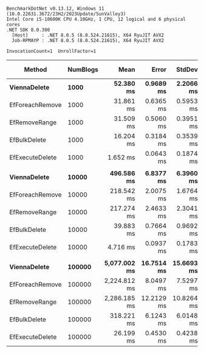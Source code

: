 ```

BenchmarkDotNet v0.13.12, Windows 11 (10.0.22631.3672/23H2/2023Update/SunValley3)
Intel Core i5-10600K CPU 4.10GHz, 1 CPU, 12 logical and 6 physical cores
.NET SDK 8.0.300
  [Host]     : .NET 8.0.5 (8.0.524.21615), X64 RyuJIT AVX2
  Job-RPMAYP : .NET 8.0.5 (8.0.524.21615), X64 RyuJIT AVX2

InvocationCount=1  UnrollFactor=1  

```
| Method          | NumBlogs | Mean         | Error      | StdDev     | Ratio | RatioSD | Gen0       | Gen1       | Gen2      | Allocated    | Alloc Ratio |
|---------------- |--------- |-------------:|-----------:|-----------:|------:|--------:|-----------:|-----------:|----------:|-------------:|------------:|
| **ViennaDelete**    | **1000**     |    **52.380 ms** |  **0.9689 ms** |  **2.2066 ms** |  **1.00** |    **0.00** |          **-** |          **-** |         **-** |   **1411.03 KB** |        **1.00** |
| EfForeachRemove | 1000     |    31.861 ms |  0.6365 ms |  0.5953 ms |  0.59 |    0.04 |          - |          - |         - |   2536.72 KB |        1.80 |
| EfRemoveRange   | 1000     |    31.509 ms |  0.5060 ms |  0.3951 ms |  0.58 |    0.04 |          - |          - |         - |   2521.09 KB |        1.79 |
| EfBulkDelete    | 1000     |    16.204 ms |  0.3184 ms |  0.3539 ms |  0.30 |    0.02 |          - |          - |         - |    788.21 KB |        0.56 |
| EfExecuteDelete | 1000     |     1.652 ms |  0.0643 ms |  0.1874 ms |  0.03 |    0.00 |          - |          - |         - |     53.72 KB |        0.04 |
|                 |          |              |            |            |       |         |            |            |           |              |             |
| **ViennaDelete**    | **10000**    |   **496.586 ms** |  **6.8377 ms** |  **6.3960 ms** | **1.000** |    **0.00** |  **2000.0000** |  **1000.0000** |         **-** |  **14046.23 KB** |       **1.000** |
| EfForeachRemove | 10000    |   218.542 ms |  2.0075 ms |  1.6764 ms | 0.440 |    0.01 |  3000.0000 |  1000.0000 |         - |  23130.13 KB |       1.647 |
| EfRemoveRange   | 10000    |   217.274 ms |  2.4633 ms |  2.3041 ms | 0.438 |    0.01 |  3000.0000 |  1000.0000 |         - |  22973.88 KB |       1.636 |
| EfBulkDelete    | 10000    |    39.883 ms |  0.7664 ms |  0.9692 ms | 0.081 |    0.00 |  1000.0000 |  1000.0000 |         - |   6740.47 KB |       0.480 |
| EfExecuteDelete | 10000    |     4.716 ms |  0.0937 ms |  0.1783 ms | 0.010 |    0.00 |          - |          - |         - |     53.72 KB |       0.004 |
|                 |          |              |            |            |       |         |            |            |           |              |             |
| **ViennaDelete**    | **100000**   | **5,077.002 ms** | **16.7514 ms** | **15.6693 ms** | **1.000** |    **0.00** | **21000.0000** |  **8000.0000** | **1000.0000** | **139136.59 KB** |       **1.000** |
| EfForeachRemove | 100000   | 2,224.812 ms |  8.0497 ms |  7.5297 ms | 0.438 |    0.00 | 34000.0000 | 12000.0000 | 2000.0000 | 225034.38 KB |       1.617 |
| EfRemoveRange   | 100000   | 2,286.185 ms | 12.2129 ms | 10.8264 ms | 0.450 |    0.00 | 34000.0000 | 12000.0000 | 2000.0000 | 223470.61 KB |       1.606 |
| EfBulkDelete    | 100000   |   318.221 ms |  6.1243 ms |  6.0148 ms | 0.063 |    0.00 | 10000.0000 |  4000.0000 | 1000.0000 |  65589.58 KB |       0.471 |
| EfExecuteDelete | 100000   |    26.199 ms |  0.4530 ms |  0.4238 ms | 0.005 |    0.00 |          - |          - |         - |     54.05 KB |       0.000 |
